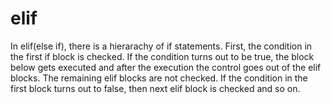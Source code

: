 # elif

In elif(else if), there is a hierarachy of if statements. First, the condition in the first if block is checked. 
If the condition turns out to be true, the block below gets executed and after the execution the control goes out of the elif blocks. The remaining elif blocks are not checked.
If the condition in the first block turns out to false, then next elif block is checked and so on.



